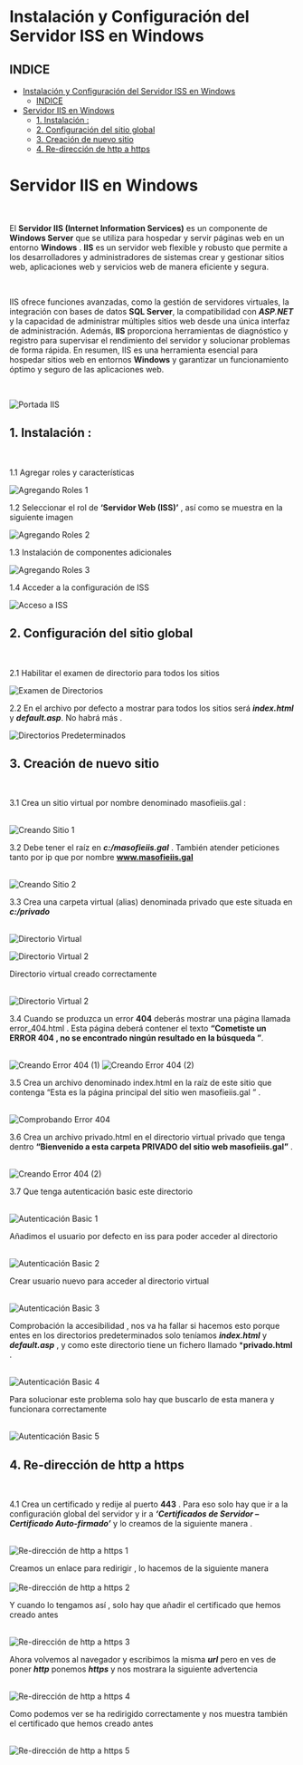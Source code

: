 # Instalación y Configuración del Servidor ISS en Windows 

## INDICE

- [Instalación y Configuración del Servidor ISS en Windows](#instalación-y-configuración-del-servidor-iss-en-windows)
  - [INDICE](#indice)
- [Servidor IIS en Windows](#servidor-iis-en-windows)
  - [1. Instalación :](#1-instalación-)
  - [2. Configuración del sitio global](#2-configuración-del-sitio-global)
  - [3. Creación de nuevo sitio](#3-creación-de-nuevo-sitio)
  - [4. Re-dirección de http a https](#4-re-dirección-de-http-a-https)


# Servidor IIS en Windows 
<br>

El **Servidor IIS (Internet Information Services)** es un componente de **Windows Server** que se utiliza para hospedar y servir páginas web en un entorno **Windows** . **IIS** es un servidor web flexible y robusto que permite a los desarrolladores y administradores de sistemas crear y gestionar sitios web, aplicaciones web y servicios web de manera eficiente y segura.

<br>

IIS ofrece funciones avanzadas, como la gestión de servidores virtuales, la integración con bases de datos **SQL Server**, la compatibilidad con ***ASP**.**NET*** y la capacidad de administrar múltiples sitios web desde una única interfaz de administración. Además, **IIS** proporciona herramientas de diagnóstico y registro para supervisar el rendimiento del servidor y solucionar problemas de forma rápida. En resumen, IIS es una herramienta esencial para hospedar sitios web en entornos **Windows** y garantizar un funcionamiento óptimo y seguro de las aplicaciones web.

<br>

![Portada IIS](./img/portada_iis.png)

## 1. Instalación :
<br>

1.1 Agregar roles y características 


![Agregando Roles 1](./img/1_roles.png)

1.2 Seleccionar el rol de **‘Servidor Web (ISS)’** , así como se muestra en la siguiente imagen

![Agregando Roles 2](./img/2_roles.png)

1.3 Instalación de componentes adicionales

![Agregando Roles 3](./img/3_roles.png)

1.4 Acceder a la configuración de ISS 

![Acceso a ISS](./img/1_iis.png)


## 2. Configuración del sitio global
<br>

2.1 Habilitar el examen de directorio para todos los sitios 

![Examen de Directorios](./img/2_iis.png)

2.2 En el archivo por defecto a mostrar para todos los sitios será  ***index.html*** y ***default.asp***. No habrá más .

![Directorios Predeterminados](./img/3_iis.png)


## 3. Creación de nuevo sitio 
<br>

3.1 Crea un sitio virtual por nombre denominado masofieiis.gal : <br><br>

![Creando Sitio 1](./img/4_iis.png)


3.2 Debe tener el raíz en ***c:/masofieiis.gal*** . También atender peticiones tanto por ip que por nombre **www.masofieiis.gal** <br><br>

![Creando Sitio 2](./img/5_iis.png)

3.3 Crea una carpeta virtual (alias) denominada privado que este situada en ***c:/privado*** <br><br>

![Directorio Virtual](./img/6_iis.png)

![Directorio Virtual 2](./img/7_iis.png)


Directorio virtual creado correctamente <br><br>

![Directorio Virtual 2](./img/8_iis.png)

3.4 Cuando se produzca un error **404** deberás mostrar una página llamada error_404.html . Esta página deberá contener el texto **“Cometiste un ERROR 404  , no se encontrado ningún resultado en la búsqueda ”**. <br><br>

![Creando Error 404 (1)](./img/9_iis.png)
![Creando Error 404 (2)](./img/10_iis.png)


3.5 Crea un archivo denominado index.html en la raíz de este sitio que contenga “Esta es la página principal del sitio wen masofieiis.gal ” . <br><br>

![Comprobando Error 404](./img/11_iis.png)



3.6 Crea un archivo privado.html en el directorio virtual privado que tenga dentro **“Bienvenido a esta carpeta PRIVADO del sitio web masofieiis.gal”** . <br><br>


![Creando Error 404 (2)](./img/12_iis.png)

3.7 Que tenga autenticación basic este directorio <br><br>

![Autenticación Basic 1](./img/13_iis.png)


Añadimos el usuario por defecto en iss para poder acceder al directorio <br><br>

![Autenticación Basic 2](./img/14_iis.png)


Crear usuario nuevo para acceder al directorio virtual <br><br>

![Autenticación Basic 3](./img/15_iis.png)

Comprobación la accesibilidad , nos va ha fallar si hacemos esto porque entes en los directorios predeterminados solo teníamos ***index.html*** y ***default.asp*** , y como este directorio tiene un fichero llamado ***privado.html** . <br><br>

![Autenticación Basic 4](./img/16_iis.png)


Para solucionar este problema solo hay que buscarlo de esta manera y funcionara correctamente <br><br>


![Autenticación Basic 5](./img/17_iis.png)



## 4. Re-dirección de http a https 
<br>

4.1 Crea un certificado y redije al puerto **443** . Para eso solo hay que ir a la configuración global del servidor y ir a ***‘Certificados de Servidor – Certificado Auto-firmado’*** y lo creamos de la siguiente manera . <br><br>


![Re-dirección de http a https 1](./img/18_iis.png)


Creamos un enlace para redirigir , lo hacemos de la siguiente manera  <br><br>
![Re-dirección de http a https 2](./img/19_iis.png)

Y cuando lo tengamos así , solo hay que añadir el certificado que hemos creado antes  <br><br>


![Re-dirección de http a https 3](./img/20_iis.png)

Ahora volvemos al navegador y escribimos la misma ***url*** pero en ves de poner ***http*** ponemos ***https*** y nos mostrara la siguiente advertencia  <br><br>

![Re-dirección de http a https 4](./img/21_iis.png)

Como podemos ver se ha redirigido correctamente y nos muestra también el certificado que hemos creado antes <br><br>

![Re-dirección de http a https 5](./img/22_iis.png)